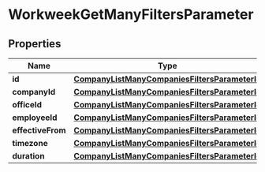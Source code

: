 

# WorkweekGetManyFiltersParameter


## Properties

| Name | Type | Description | Notes |
|------------ | ------------- | ------------- | -------------|
|**id** | [**CompanyListManyCompaniesFiltersParameterId**](CompanyListManyCompaniesFiltersParameterId.md) |  |  [optional] |
|**companyId** | [**CompanyListManyCompaniesFiltersParameterId**](CompanyListManyCompaniesFiltersParameterId.md) |  |  [optional] |
|**officeId** | [**CompanyListManyCompaniesFiltersParameterId**](CompanyListManyCompaniesFiltersParameterId.md) |  |  [optional] |
|**employeeId** | [**CompanyListManyCompaniesFiltersParameterId**](CompanyListManyCompaniesFiltersParameterId.md) |  |  [optional] |
|**effectiveFrom** | [**CompanyListManyCompaniesFiltersParameterId**](CompanyListManyCompaniesFiltersParameterId.md) |  |  [optional] |
|**timezone** | [**CompanyListManyCompaniesFiltersParameterId**](CompanyListManyCompaniesFiltersParameterId.md) |  |  [optional] |
|**duration** | [**CompanyListManyCompaniesFiltersParameterId**](CompanyListManyCompaniesFiltersParameterId.md) |  |  [optional] |



